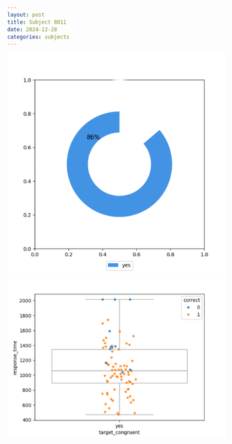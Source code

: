 ```yaml
---
layout: post
title: Subject 8011
date: 2024-12-28
categories: subjects
---
```


![](data/8011/run-17/8011_accuracy_target_congruence.png)
![](data/8011/run-17/8011_rt_congruence.png)
